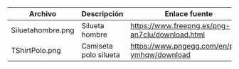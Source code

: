 

| Archivo           | Descripción           | Enlace fuente                                   |
|-------------------|-----------------------|-------------------------------------------------|
| Siluetahombre.png | Silueta hombre        | https://www.freepng.es/png-an7clu/download.html |
| TShirtPolo.png    | Camiseta polo silueta | https://www.pngegg.com/en/png-ymhqw/download    |
